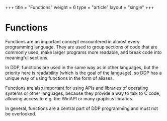 +++
title = "Functions"
weight = 6
type = "article"
layout = "single"
+++

# Functions

Functions are an important concept encountered in almost every programming language.
They are used to group sections of code that are commonly used, make larger programs more readable, and break code into meaningful sections.

In DDP, functions are used in the same way as in other languages, but the priority here is readability (which is the goal of the language), so DDP has a unique way of using functions in the form of aliases.

Functions are also important for using APIs and libraries of operating systems or other languages, because they provide a way to talk to C code, allowing access to e.g. the WinAPI or many graphics libraries.

In general, functions are a central part of DDP programming and must not be overlooked.